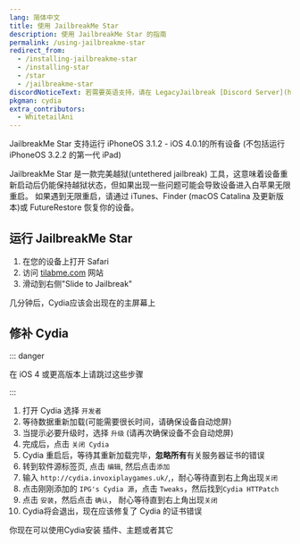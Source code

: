```yaml
---
lang: 简体中文
title: 使用 JailbreakMe Star
description: 使用 JailbreakMe Star 的指南
permalink: /using-jailbreakme-star
redirect_from:
  - /installing-jailbreakme-star
  - /installing-star
  - /star
  - /jailbreakme-star
discordNoticeText: 若需要英语支持，请在 LegacyJailbreak [Discord Server](http://discord.legacyjailbreak.com) 上寻求帮助。
pkgman: cydia
extra_contributors:
  - WhitetailAni
---
```


JailbreakMe Star 支持运行 iPhoneOS 3.1.2 - iOS 4.0.1的所有设备 (不包括运行 iPhoneOS 3.2.2 的第一代 iPad)

JailbreakMe Star 是一款完美越狱(untethered jailbreak) 工具，这意味着设备重新启动后仍能保持越狱状态，但如果出现一些问题可能会导致设备进入白苹果无限重启。 如果遇到无限重启，请通过 iTunes、Finder (macOS Catalina 及更新版本)或 FutureRestore 恢复你的设备。

## 运行 JailbreakMe Star

1. 在您的设备上打开 Safari
1. 访问 [tilabme.com](http://jailbreakme.com) 网站
1. 滑动到右侧"Slide to Jailbreak"

几分钟后，Cydia应该会出现在的主屏幕上

## 修补 Cydia

::: danger

在 iOS 4 或更高版本上请跳过这些步骤

:::

1. 打开 Cydia 选择 `开发者`
1. 等待数据重新加载(可能需要很长时间，请确保设备自动熄屏)
1. 当提示必要升级时，选择 `升级` (请再次确保设备不会自动熄屏)
1. 完成后，点击 `关闭 Cydia`
1. Cydia 重启后，等待其重新加载完毕，**忽略所有**有关服务器证书的错误
1. 转到软件源标签页, 点击 `编辑`, 然后点击`添加`
1. 输入 `http://cydia.invoxiplaygames.uk/`,，耐心等待直到右上角出现`关闭`
1. 点击刚刚添加的 `IPG's Cydia 源`，点击 `Tweaks`，然后找到`Cydia HTTPatch`
1. 点击 `安装`，然后点击 `确认`， 耐心等待直到右上角出现`关闭`
1. Cydia将会退出，现在应该修复了 Cydia 的证书错误

你现在可以使用Cydia安装 <router-link to="/faq/#what-are-tweaks">插件、</router-link>主题或者其它
